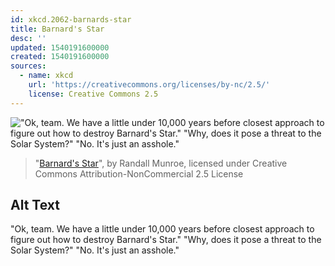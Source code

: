 ```yaml
---
id: xkcd.2062-barnards-star
title: Barnard's Star
desc: ''
updated: 1540191600000
created: 1540191600000
sources:
  - name: xkcd
    url: 'https://creativecommons.org/licenses/by-nc/2.5/'
    license: Creative Commons 2.5
---
```

!["Ok, team. We have a little under 10,000 years before closest approach to figure out how to destroy Barnard's Star." "Why, does it pose a threat to the Solar System?" "No. It's just an asshole."](https://imgs.xkcd.com/comics/barnards_star.png)
> "[Barnard's Star](https://xkcd.com/2062/)", by Randall Munroe, licensed under Creative Commons Attribution-NonCommercial 2.5 License

## Alt Text
"Ok, team. We have a little under 10,000 years before closest approach to figure out how to destroy Barnard's Star." "Why, does it pose a threat to the Solar System?" "No. It's just an asshole."
